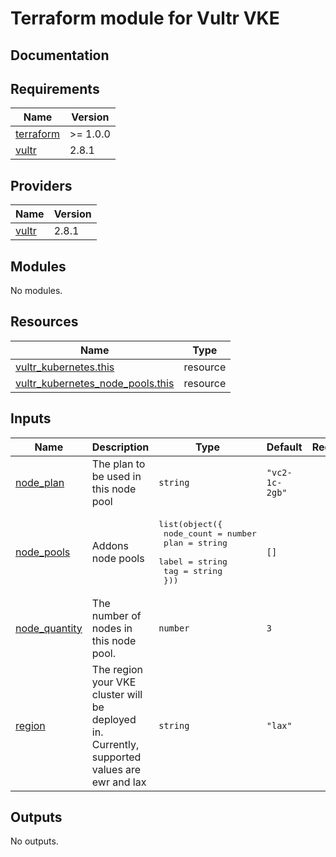 # Terraform module for Vultr VKE

## Documentation

<!-- BEGINNING OF PRE-COMMIT-TERRAFORM DOCS HOOK -->
## Requirements

| Name | Version |
|------|---------|
| <a name="requirement_terraform"></a> [terraform](#requirement\_terraform) | >= 1.0.0 |
| <a name="requirement_vultr"></a> [vultr](#requirement\_vultr) | 2.8.1 |

## Providers

| Name | Version |
|------|---------|
| <a name="provider_vultr"></a> [vultr](#provider\_vultr) | 2.8.1 |

## Modules

No modules.

## Resources

| Name | Type |
|------|------|
| [vultr_kubernetes.this](https://registry.terraform.io/providers/vultr/vultr/2.8.1/docs/resources/kubernetes) | resource |
| [vultr_kubernetes_node_pools.this](https://registry.terraform.io/providers/vultr/vultr/2.8.1/docs/resources/kubernetes_node_pools) | resource |

## Inputs

| Name | Description | Type | Default | Required |
|------|-------------|------|---------|:--------:|
| <a name="input_node_plan"></a> [node\_plan](#input\_node\_plan) | The plan to be used in this node pool | `string` | `"vc2-1c-2gb"` | no |
| <a name="input_node_pools"></a> [node\_pools](#input\_node\_pools) | Addons node pools | <pre>list(object({<br>    node_count = number<br>    plan       = string<br>    label      = string<br>    tag        = string<br>  }))</pre> | `[]` | no |
| <a name="input_node_quantity"></a> [node\_quantity](#input\_node\_quantity) | The number of nodes in this node pool. | `number` | `3` | no |
| <a name="input_region"></a> [region](#input\_region) | The region your VKE cluster will be deployed in. Currently, supported values are ewr and lax | `string` | `"lax"` | no |

## Outputs

No outputs.
<!-- END OF PRE-COMMIT-TERRAFORM DOCS HOOK -->
